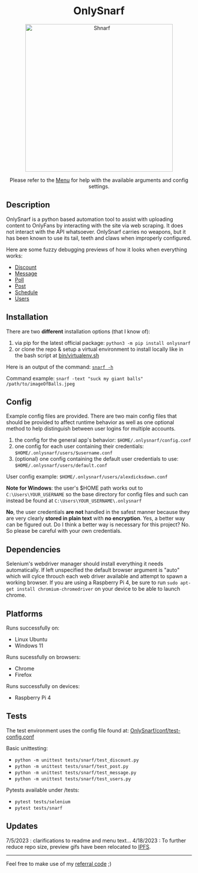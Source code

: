 <h1 align="center">OnlySnarf</h1>
<p align="center"><img src="public/images/snarf-missionary.jpg" alt="Shnarf" width="400"/></p>
<p align="center">Please refer to the <a href="public/docs/menu.md">Menu</a> for help with the available arguments and config settings.</p> 

## Description
OnlySnarf is a python based automation tool to assist with uploading content to OnlyFans by interacting with the site via web scraping. It does not interact with the API whatsoever. OnlySnarf carries no weapons, but it has been known to use its tail, teeth and claws when improperly configured.

Here are some fuzzy debugging previews of how it looks when everything works:
- [Discount](//ipfs.io/ipfs/QmboqfpCeAAbbhqGhPQ8cCscqm7CNH4mxTPR42g8Cg7iLW?filename=discount.gif)
- [Message](//ipfs.io/ipfs/QmXitqxkRuMXb6XnUJw7MHUxLii7UNEXjENc5k4PyfTWfY?filename=message.gif)
- [Poll](//ipfs.io/ipfs/QmNkE4GpBoiQ3tGLLfxtTGS96jJJJixS4qbkx9fxN9GeYC?filename=poll.gif)
- [Post](//ipfs.io/ipfs/QmUBjuLK3yh5v4U9SSPmSG3NAGgYaY6rYoYACGi1smZpJ7?filename=post.gif)
- [Schedule](//ipfs.io/ipfs/QmUd843FXXyMP2eyfkB1d1erZyrKN1hmKchuviruzN8ctD?filename=schedule.gif)
- [Users](//ipfs.io/ipfs/Qmc9zPytgSKx4EK6V1A8DABNeCpMxBybcRs4hNtAMSKDyi?filename=users.gif)

## Installation

There are two **different** installation options (that I know of):
1) via pip for the latest official package: `python3 -m pip install onlysnarf`  
2) or clone the repo & setup a virtual environment to install locally like in the bash script at [bin/virtualenv.sh](/bin/virtualenv.sh) 

Here is an output of the command: [`snarf -h`](/public/help.md/#-h)
  
Command example: `snarf -text "suck my giant balls" /path/to/imageOfBalls.jpeg`

## Config
Example config files are provided. There are two main config files that should be provided to affect runtime behavior as well as one optional method to help distinguish between user logins for multiple accounts.
1) the config for the general app's behavior: `$HOME/.onlysnarf/config.conf`
2) one config for each user containing their credentials: `$HOME/.onlysnarf/users/$username.conf`
3) (optional) one config containing the default user credentials to use: `$HOME/.onlysnarf/users/default.conf`

User config example: `$HOME/.onlysnarf/users/alexdicksdown.conf`

**Note for Windows**: the user's $HOME path works out to `C:\Users\YOUR_USERNAME` so the base directory for config files and such can instead be found at `C:\Users\YOUR_USERNAME\.onlysnarf`

**No**, the user credentials **are not** handled in the safest manner because they are very clearly **stored in plain text** with **no encryption**. Yes, a better way can be figured out. Do I think a better way is necessary for this project? No. So please be careful with your own credentials.

## Dependencies
Selenium's webdriver manager should install everything it needs automatically. If left unspecified the default browser argument is "auto" which will cylce throuch each web driver available and attempt to spawn a working browser. If you are using a Raspberry Pi 4, be sure to run `sudo apt-get install chromium-chromedriver` on your device to be able to launch chrome. 

## Platforms
Runs successfully on:
- Linux Ubuntu
- Windows 11

Runs sucessfully on browsers:
- Chrome
- Firefox

Runs successfully on devices:
- Raspberry Pi 4

## Tests

The test environment uses the config file found at:  [OnlySnarf/conf/test-config.conf](/OnlySnarf/conf/test-config.conf) 

Basic unittesting:
- `python -m unittest tests/snarf/test_discount.py`
- `python -m unittest tests/snarf/test_post.py`
- `python -m unittest tests/snarf/test_message.py`
- `python -m unittest tests/snarf/test_users.py`

Pytests available under /tests:
- `pytest tests/selenium`
- `pytest tests/snarf`

## Updates
7/5/2023 : clarifications to readme and menu text...
4/18/2023 : To further reduce repo size, preview gifs have been relocated to [IPFS](//ipfs.io/ipfs/QmVpjSy9NXy3VUM474hSDoPSsmsb5WVYkN9WN6N7nFxZuj).

<hr>
Feel free to make use of my <a href="//onlyfans.com/?ref=409408" target="_blank">referral code</a> ;)